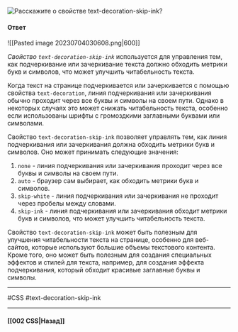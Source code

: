 ![Расскажите о свойстве `text-decoration-skip-ink`?](https://youtu.be/nbWY5W-9OEo?t=156)

#### Ответ

![[Pasted image 20230704030608.png|600]]

*Свойство `text-decoration-skip-ink`* используется для управления тем, как подчеркивание или зачеркивание текста должно обходить метрики букв и символов, что может улучшить читабельность текста.

Когда текст на странице подчеркивается или зачеркивается с помощью свойства `text-decoration`, линия подчеркивания или зачеркивания обычно проходит через все буквы и символы на своем пути. Однако в некоторых случаях это может снижать читабельность текста, особенно если использованы шрифты с громоздкими заглавными буквами или символами.

Свойство `text-decoration-skip-ink` позволяет управлять тем, как линия подчеркивания или зачеркивания должна обходить метрики букв и символов. Оно может принимать следующие значения:

1. `none` - линия подчеркивания или зачеркивания проходит через все буквы и символы на своем пути.
2. `auto` - браузер сам выбирает, как обходить метрики букв и символов.
3. `skip-white` - линия подчеркивания или зачеркивания не проходит через пробелы между словами.
4. `skip-ink` - линия подчеркивания или зачеркивания обходит метрики букв и символов, что может улучшить читабельность текста.

Свойство `text-decoration-skip-ink` может быть полезным для улучшения читабельности текста на странице, особенно для веб-сайтов, которые используют большие объемы текстового контента. Кроме того, оно может быть полезным для создания специальных эффектов и стилей для текста, например, для создания эффекта подчеркивания, который обходит красивые заглавные буквы и символы.

___
#CSS #text-decoration-skip-ink

___

#### [[002 CSS|Назад]]